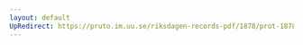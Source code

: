 ```yaml
---
layout: default
UpRedirect: https://pruto.im.uu.se/riksdagen-records-pdf/1878/prot-1878--ak--007/prot-1878--ak--007_002.pdf
---
```

